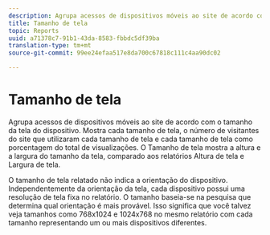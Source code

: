 ```yaml
---
description: Agrupa acessos de dispositivos móveis ao site de acordo com o tamanho da tela do dispositivo. Mostra cada tamanho de tela, o número de visitantes do site que utilizaram cada tamanho de tela e cada tamanho de tela como porcentagem do total de visualizações. O Tamanho de tela mostra a altura e a largura do tamanho da tela, comparado aos relatórios Altura de tela e Largura de tela.
title: Tamanho de tela
topic: Reports
uuid: a71378c7-91b1-43da-8583-fbbdc5df39ba
translation-type: tm+mt
source-git-commit: 99ee24efaa517e8da700c67818c111c4aa90dc02

---
```



# Tamanho de tela

Agrupa acessos de dispositivos móveis ao site de acordo com o tamanho da tela do dispositivo. Mostra cada tamanho de tela, o número de visitantes do site que utilizaram cada tamanho de tela e cada tamanho de tela como porcentagem do total de visualizações. O Tamanho de tela mostra a altura e a largura do tamanho da tela, comparado aos relatórios Altura de tela e Largura de tela.

O tamanho de tela relatado não indica a orientação do dispositivo. Independentemente da orientação da tela, cada dispositivo possui uma resolução de tela fixa no relatório. O tamanho baseia-se na pesquisa que determina qual orientação é mais provável. Isso significa que você talvez veja tamanhos como 768x1024 e 1024x768 no mesmo relatório com cada tamanho representando um ou mais dispositivos diferentes.
